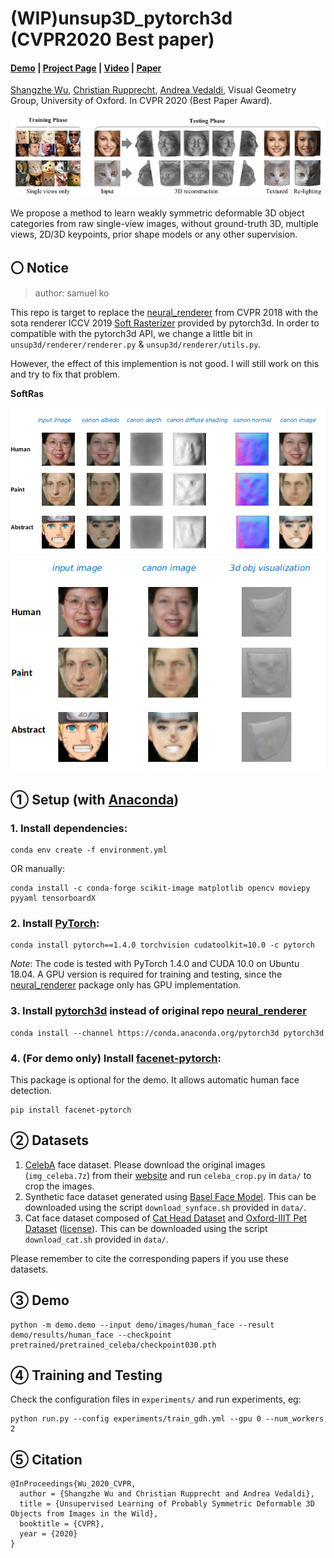 # (WIP)unsup3D_pytorch3d (CVPR2020 Best paper)
#### [Demo](http://www.robots.ox.ac.uk/~vgg/blog/unsupervised-learning-of-probably-symmetric-deformable-3d-objects-from-images-in-the-wild.html) | [Project Page](https://elliottwu.com/projects/unsup3d/) | [Video](https://www.youtube.com/watch?v=5rPJyrU-WE4) | [Paper](https://arxiv.org/abs/1911.11130)
[Shangzhe Wu](https://elliottwu.com/), [Christian Rupprecht](https://chrirupp.github.io/), [Andrea Vedaldi](http://www.robots.ox.ac.uk/~vedaldi/), Visual Geometry Group, University of Oxford. In CVPR 2020 (Best Paper Award).

<img src="./img/teaser.jpg" width="800">

We propose a method to learn weakly symmetric deformable 3D object categories from raw single-view images, without ground-truth 3D, multiple views, 2D/3D keypoints, prior shape models or any other supervision.

## 〇 Notice

> author: samuel ko

This repo is target to replace the [neural_renderer](https://github.com/hiroharu-kato/neural_renderer) from CVPR 2018 with the sota renderer ICCV 2019 [Soft Rasterizer](https://github.com/ShichenLiu/SoftRas) provided by pytorch3d.
In order to compatible with the pytorch3d API, we change a little bit in `unsup3d/renderer/renderer.py` & `unsup3d/renderer/utils.py`. 

However, the effect of this implemention is not good. I will still work on this and try to fix that problem.

**SoftRas**

<img src="./img/softRas/nr.png">

<img src="./img/softRas/nr3d.png">


## ① Setup (with [Anaconda](https://www.anaconda.com/))

### 1. Install dependencies:
```
conda env create -f environment.yml
```
OR manually:
```
conda install -c conda-forge scikit-image matplotlib opencv moviepy pyyaml tensorboardX
```

### 2. Install [PyTorch](https://pytorch.org/):
```
conda install pytorch==1.4.0 torchvision cudatoolkit=10.0 -c pytorch
```
*Note*: The code is tested with PyTorch 1.4.0 and CUDA 10.0 on Ubuntu 18.04. A GPU version is required for training and testing, since the [neural_renderer](https://github.com/daniilidis-group/neural_renderer) package only has GPU implementation.

### 3. Install [pytorch3d](https://github.com/facebookresearch/pytorch3d) instead of original repo [neural_renderer](https://github.com/daniilidis-group/neural_renderer)

```
conda install --channel https://conda.anaconda.org/pytorch3d pytorch3d
```

### 4. (For demo only) Install [facenet-pytorch](https://github.com/timesler/facenet-pytorch):
This package is optional for the demo. It allows automatic human face detection.
```
pip install facenet-pytorch
```

## ② Datasets
1. [CelebA](http://mmlab.ie.cuhk.edu.hk/projects/CelebA.html) face dataset. Please download the original images (`img_celeba.7z`) from their [website](http://mmlab.ie.cuhk.edu.hk/projects/CelebA.html) and run `celeba_crop.py` in `data/` to crop the images.
2. Synthetic face dataset generated using [Basel Face Model](https://faces.dmi.unibas.ch/bfm/). This can be downloaded using the script `download_synface.sh` provided in `data/`.
3. Cat face dataset composed of [Cat Head Dataset](http://academictorrents.com/details/c501571c29d16d7f41d159d699d0e7fb37092cbd) and [Oxford-IIIT Pet Dataset](http://www.robots.ox.ac.uk/~vgg/data/pets/) ([license](https://creativecommons.org/licenses/by-sa/4.0/)). This can be downloaded using the script `download_cat.sh` provided in `data/`.

Please remember to cite the corresponding papers if you use these datasets.

## ③ Demo
```
python -m demo.demo --input demo/images/human_face --result demo/results/human_face --checkpoint pretrained/pretrained_celeba/checkpoint030.pth
```

## ④ Training and Testing
Check the configuration files in `experiments/` and run experiments, eg:
```
python run.py --config experiments/train_gdh.yml --gpu 0 --num_workers 2
```

## ⑤ Citation
```
@InProceedings{Wu_2020_CVPR,
  author = {Shangzhe Wu and Christian Rupprecht and Andrea Vedaldi},
  title = {Unsupervised Learning of Probably Symmetric Deformable 3D Objects from Images in the Wild},
  booktitle = {CVPR},
  year = {2020}
}
```
